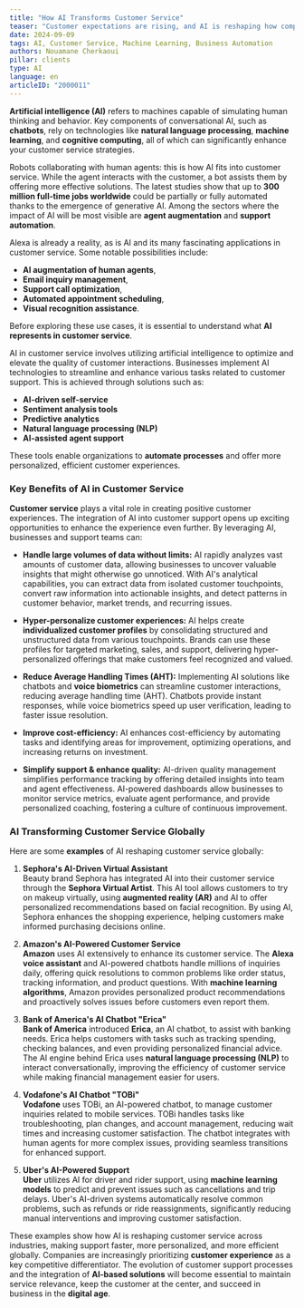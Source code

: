 ```yaml
---
title: "How AI Transforms Customer Service"
teaser: "Customer expectations are rising, and AI is reshaping how companies meet them."
date: 2024-09-09
tags: AI, Customer Service, Machine Learning, Business Automation
authors: Nouamane Cherkaoui
pillar: clients
type: AI
language: en
articleID: "2000011"
---
```


**Artificial intelligence (AI)** refers to machines capable of simulating human thinking and behavior. Key components of conversational AI, such as **chatbots**, rely on technologies like **natural language processing**, **machine learning**, and **cognitive computing**, all of which can significantly enhance your customer service strategies.

Robots collaborating with human agents: this is how AI fits into customer service. While the agent interacts with the customer, a bot assists them by offering more effective solutions. The latest studies show that up to **300 million full-time jobs worldwide** could be partially or fully automated thanks to the emergence of generative AI. Among the sectors where the impact of AI will be most visible are **agent augmentation** and **support automation**.

Alexa is already a reality, as is AI and its many fascinating applications in customer service. Some notable possibilities include: 
- **AI augmentation of human agents**, 
- **Email inquiry management**, 
- **Support call optimization**, 
- **Automated appointment scheduling**, 
- **Visual recognition assistance**.

Before exploring these use cases, it is essential to understand what **AI represents in customer service**. 

AI in customer service involves utilizing artificial intelligence to optimize and elevate the quality of customer interactions. Businesses implement AI technologies to streamline and enhance various tasks related to customer support. This is achieved through solutions such as:
- **AI-driven self-service**
- **Sentiment analysis tools**
- **Predictive analytics**
- **Natural language processing (NLP)**
- **AI-assisted agent support**

These tools enable organizations to **automate processes** and offer more personalized, efficient customer experiences.

### **Key Benefits of AI in Customer Service**

**Customer service** plays a vital role in creating positive customer experiences. The integration of AI into customer support opens up exciting opportunities to enhance the experience even further. By leveraging AI, businesses and support teams can:

- **Handle large volumes of data without limits:** AI rapidly analyzes vast amounts of customer data, allowing businesses to uncover valuable insights that might otherwise go unnoticed. With AI's analytical capabilities, you can extract data from isolated customer touchpoints, convert raw information into actionable insights, and detect patterns in customer behavior, market trends, and recurring issues.

- **Hyper-personalize customer experiences:** AI helps create **individualized customer profiles** by consolidating structured and unstructured data from various touchpoints. Brands can use these profiles for targeted marketing, sales, and support, delivering hyper-personalized offerings that make customers feel recognized and valued.

- **Reduce Average Handling Times (AHT):** Implementing AI solutions like chatbots and **voice biometrics** can streamline customer interactions, reducing average handling time (AHT). Chatbots provide instant responses, while voice biometrics speed up user verification, leading to faster issue resolution.

- **Improve cost-efficiency:** AI enhances cost-efficiency by automating tasks and identifying areas for improvement, optimizing operations, and increasing returns on investment.

- **Simplify support & enhance quality:** AI-driven quality management simplifies performance tracking by offering detailed insights into team and agent effectiveness. AI-powered dashboards allow businesses to monitor service metrics, evaluate agent performance, and provide personalized coaching, fostering a culture of continuous improvement.

### **AI Transforming Customer Service Globally**

Here are some **examples** of AI reshaping customer service globally:

1. **Sephora's AI-Driven Virtual Assistant**  
   Beauty brand Sephora has integrated AI into their customer service through the **Sephora Virtual Artist**. This AI tool allows customers to try on makeup virtually, using **augmented reality (AR)** and AI to offer personalized recommendations based on facial recognition. By using AI, Sephora enhances the shopping experience, helping customers make informed purchasing decisions online.

2. **Amazon's AI-Powered Customer Service**  
   **Amazon** uses AI extensively to enhance its customer service. The **Alexa voice assistant** and AI-powered chatbots handle millions of inquiries daily, offering quick resolutions to common problems like order status, tracking information, and product questions. With **machine learning algorithms**, Amazon provides personalized product recommendations and proactively solves issues before customers even report them.

3. **Bank of America's AI Chatbot "Erica"**  
   **Bank of America** introduced **Erica**, an AI chatbot, to assist with banking needs. Erica helps customers with tasks such as tracking spending, checking balances, and even providing personalized financial advice. The AI engine behind Erica uses **natural language processing (NLP)** to interact conversationally, improving the efficiency of customer service while making financial management easier for users.

4. **Vodafone's AI Chatbot "TOBi"**  
   **Vodafone** uses TOBi, an AI-powered chatbot, to manage customer inquiries related to mobile services. TOBi handles tasks like troubleshooting, plan changes, and account management, reducing wait times and increasing customer satisfaction. The chatbot integrates with human agents for more complex issues, providing seamless transitions for enhanced support.

5. **Uber's AI-Powered Support**  
   **Uber** utilizes AI for driver and rider support, using **machine learning models** to predict and prevent issues such as cancellations and trip delays. Uber's AI-driven systems automatically resolve common problems, such as refunds or ride reassignments, significantly reducing manual interventions and improving customer satisfaction.

These examples show how AI is reshaping customer service across industries, making support faster, more personalized, and more efficient globally. Companies are increasingly prioritizing **customer experience** as a key competitive differentiator. The evolution of customer support processes and the integration of **AI-based solutions** will become essential to maintain service relevance, keep the customer at the center, and succeed in business in the **digital age**.
